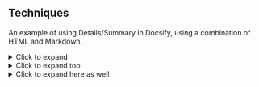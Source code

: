 ## Techniques

An example of using Details/Summary in Docsify, using a combination of HTML and Markdown.

<div class="accordion">

<details>
  <summary>Click to expand</summary>

  ### Heading
  1. A numbered
  2. list
     * With some
     * Sub bullets
</details>

<details>
  <summary>Click to expand too</summary>

  ### Heading
  1. A numbered
  2. list
     * With some
     * Sub bullets
</details>

<details>
  <summary>Click to expand here as well</summary>

  ### Heading
  1. A numbered
  2. list
     * With some
     * Sub bullets
</details>

</div>
